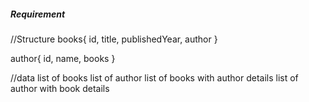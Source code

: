##### Requirement

//Structure
books{
    id,
    title,
    publishedYear,
    author
}


author{
    id,
    name,
    books
}

//data
list of books
list of author
list of books with author details
list of author with book details